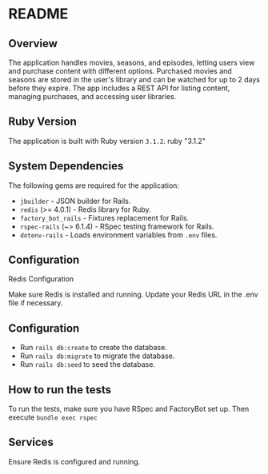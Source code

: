 # README

## Overview

The application handles movies, seasons, and episodes, letting users view and purchase content with different options. Purchased movies and seasons are stored in the user's library and can be watched for up to 2 days before they expire. The app includes a REST API for listing content, managing purchases, and accessing user libraries.

## Ruby Version

The application is built with Ruby version `3.1.2`.
ruby "3.1.2"

## System Dependencies

The following gems are required for the application:

- `jbuilder` - JSON builder for Rails.
- `redis` (>= 4.0.1) - Redis library for Ruby.
- `factory_bot_rails` - Fixtures replacement for Rails.
- `rspec-rails` (~> 6.1.4) - RSpec testing framework for Rails.
- `dotenv-rails` - Loads environment variables from `.env` files.

## Configuration

Redis Configuration

Make sure Redis is installed and running. Update your Redis URL in the .env file if necessary.

## Configuration

- Run `rails db:create` to create the database.
- Run `rails db:migrate` to migrate the database.
- Run `rails db:seed` to seed the database.

## How to run the tests

To run the tests, make sure you have RSpec and FactoryBot set up.
Then execute `bundle exec rspec`

## Services

Ensure Redis is configured and running.
